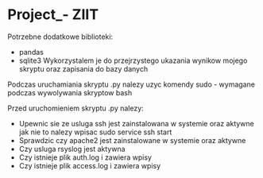 # Project_- ZIIT

Potrzebne dodatkowe biblioteki:
- pandas
- sqlite3
Wykorzystalem je do przejrzystego ukazania wynikow mojego skryptu oraz zapisania do bazy danych

Podczas uruchamiania skryptu .py nalezy uzyc komendy sudo - wymagane podczas wywolywania skryptow bash


Przed uruchomieniem skryptu .py nalezy:
- Upewnic sie ze usluga ssh jest zainstalowana w systemie oraz aktywne jak nie to nalezy wpisac sudo service ssh start
- Sprawdzic czy apache2 jest zainstalowane w systemie oraz aktywne
- Czy usluga rsyslog jest aktywna
- Czy istnieje plik auth.log i zawiera wpisy
- Czy istnieje plik access.log i zawiera wpisy

